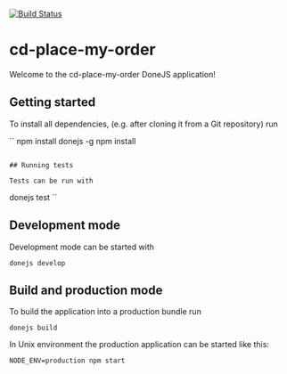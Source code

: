 [![Build Status](https://travis-ci.org/muzzotech/place-my-order.png?branch=master)](https://travis-ci.org/muzzotech/place-my-order)

# cd-place-my-order

Welcome to the cd-place-my-order DoneJS application!

## Getting started

To install all dependencies, (e.g. after cloning it from a Git repository) run

``
npm install donejs -g
npm install
```

## Running tests

Tests can be run with

```
donejs test
``

## Development mode

Development mode can be started with

```
donejs develop
```

## Build and production mode

To build the application into a production bundle run

```
donejs build
```

In Unix environment the production application can be started like this:

```
NODE_ENV=production npm start
```